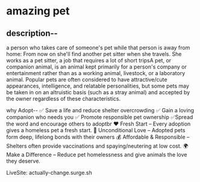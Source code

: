 # amazing pet
  ## description--
  a person who takes care of someone's pet while that person is away from home: From now on she'll find another pet sitter when she travels. She works as a pet sitter, a job that requires a lot of short tripsA pet, or companion animal, is an animal kept primarily for a person's company or entertainment rather than as a working animal, livestock, or a laboratory animal. Popular pets are often considered to have attractive/cute appearances, intelligence, and relatable personalities, but some pets may be taken in on an altruistic basis (such as a stray animal) and accepted by the owner regardless of these characteristics.



 why Adopt--
  ✅ Save a life and reduce shelter overcrowding
✅ Gain a loving companion who needs you
✅ Promote responsible pet ownership
✅Spread the word and encourage others to adoptbr
❤️ Fresh Start – Every adoption gives a homeless pet a fresh start.
🏡 Unconditional Love – Adopted pets form deep, lifelong bonds with their owners
💰 Affordable & Responsible – Shelters often provide vaccinations and spaying/neutering at low cost.
🌍 Make a Difference – Reduce pet homelessness and give animals the love they deserve.             


LiveSite: actually-change.surge.sh